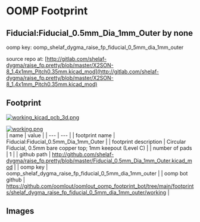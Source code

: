 # OOMP Footprint  
## Fiducial:Fiducial_0.5mm_Dia_1mm_Outer  by none  
  
oomp key: oomp_shelaf_dygma_raise_fp_fiducial_0_5mm_dia_1mm_outer  
  
source repo at: [http://gitlab.com/shelaf-dygma/raise_fp.pretty/blob/master/X2SON-8_1.4x1mm_Pitch0.35mm.kicad_mod](http://gitlab.com/shelaf-dygma/raise_fp.pretty/blob/master/X2SON-8_1.4x1mm_Pitch0.35mm.kicad_mod)  
## Footprint  
  
[![working_kicad_pcb_3d.png](working_kicad_pcb_3d_600.png)](working_kicad_pcb_3d.png)  
  
[![working.png](working_600.png)](working.png)  
| name | value | 
| --- | --- | 
| footprint name | Fiducial:Fiducial_0.5mm_Dia_1mm_Outer | 
| footprint description | Circular Fiducial, 0.5mm bare copper top; 1mm keepout (Level C) | 
| number of pads | 1 | 
| github path | http://github.com/shelaf-dygma/raise_fp.pretty/blob/master/Fiducial_0.5mm_Dia_1mm_Outer.kicad_mod | 
| oomp key | oomp_shelaf_dygma_raise_fp_fiducial_0_5mm_dia_1mm_outer | 
| oomp bot github | https://github.com/oomlout/oomlout_oomp_footprint_bot/tree/main/footprints/shelaf_dygma_raise_fp_fiducial_0_5mm_dia_1mm_outer/working | 
## Images  
